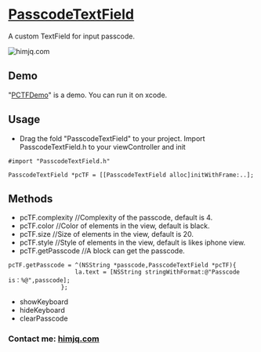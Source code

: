 # [PasscodeTextField](https://github.com/JQ-miao/PasscodeTextField)
A custom TextField for input passcode.

![himjq.com](http://ohe9u92g1.bkt.clouddn.com/20161130_himjq-1.gif)

## Demo
"[PCTFDemo](https://github.com/JQ-miao/PasscodeTextField/tree/master/PCTFDemo)" is a demo. You can run it on xcode.

## Usage
- Drag the fold "PasscodeTextField" to your project. Import PasscodeTextField.h to your viewController and init
<pre><code>#import "PasscodeTextField.h"</code></pre>
<pre><code>PasscodeTextField *pcTF = [[PasscodeTextField alloc]initWithFrame:..];</code></pre>

## Methods

- pcTF.complexity  //Complexity of the passcode, default is 4.
- pcTF.color       //Color of elements in the view, default is black.
- pcTF.size        //Size of elements in the view, default is 20.
- pcTF.style       //Style of elements in the view, default is likes iphone view.
- pcTF.getPasscode //A block can get the passcode.
<pre><code>pcTF.getPasscode = ^(NSString *passcode,PasscodeTextField *pcTF){
                   la.text = [NSString stringWithFormat:@"Passcode is：%@",passcode];
               };
</code></pre>
- showKeyboard
- hideKeyboard
- clearPasscode

### Contact me: [himjq.com](http://himjq.com)
